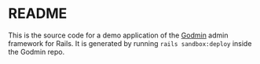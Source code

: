# README

This is the source code for a demo application of the [Godmin](https://github.com/varvet/godmin) admin framework for Rails.
It is generated by running `rails sandbox:deploy` inside the Godmin repo.

